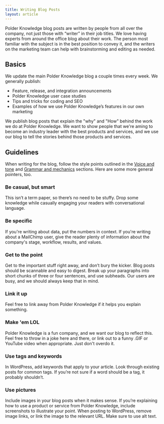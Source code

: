 ```yaml
---
title: Writing Blog Posts
layout: article
---
```


Polder Knowledge blog posts are written by people from all over the company, not just those with “writer” in their job titles. We love having experts from around the office blog about their work. The person most familiar with the subject is in the best position to convey it, and the writers on the marketing team can help with brainstorming and editing as needed.


## Basics

We update the main Polder Knowledge blog a couple times every week. We generally publish:

* Feature, release, and integration announcements
* Polder Knowledge user case studies
* Tips and tricks for coding and SEO
* Examples of how we use Polder Knowledge’s features in our own marketing

We publish blog posts that explain the "why" and "How" behind the work we do at Polder Knowledge. We want to show people that we're aming to become an industry leader with the best products and services, and we use our blog to tell the stories behind those products and services.

## Guidelines

When writing for the blog, follow the style points outlined in the [Voice and tone](/02-voice-and-tone.html.md) and [Grammar and mechanics](/04-grammar-and-mechanics.html.md) sections. Here are some more general pointers, too.

### Be casual, but smart
This isn’t a term paper, so there’s no need to be stuffy. Drop some knowledge while casually engaging your readers with conversational language.

### Be specific
If you're writing about data, put the numbers in context. If you're writing about a MailChimp user, give the reader plenty of information about the company's stage, workflow, results, and values.

### Get to the point
Get to the important stuff right away, and don’t bury the kicker. Blog posts should be scannable and easy to digest. Break up your paragraphs into short chunks of three or four sentences, and use subheads. Our users are busy, and we should always keep that in mind.

### Link it up
Feel free to link away from Polder Knowledge if it helps you explain something.

### Make 'em LOL
Polder Knowledge is a fun company, and we want our blog to reflect this. Feel free to throw in a joke here and there, or link out to a funny .GIF or YouTube video when appropriate. Just don't overdo it.

### Use tags and keywords
In WordPress, add keywords that apply to your article. Look through existing posts for common tags. If you’re not sure if a word should be a tag, it probably shouldn’t.

### Use pictures
Include images in your blog posts when it makes sense. If you’re explaining how to use a product or service from Polder Knowledge, include screenshots to illustrate your point. When posting to WordPress, remove image links, or link the image to the relevant URL. Make sure to use alt text.

